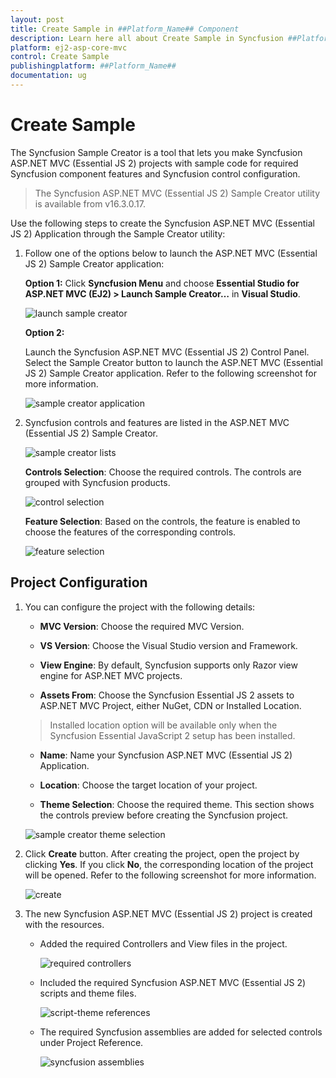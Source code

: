 ```yaml
---
layout: post
title: Create Sample in ##Platform_Name## Component
description: Learn here all about Create Sample in Syncfusion ##Platform_Name## component and more.
platform: ej2-asp-core-mvc
control: Create Sample
publishingplatform: ##Platform_Name##
documentation: ug
---
```


# Create Sample

The Syncfusion Sample Creator is a tool that lets you make Syncfusion ASP.NET MVC (Essential JS 2) projects with sample code for required Syncfusion component features and Syncfusion control configuration.

> The Syncfusion ASP.NET MVC (Essential JS 2) Sample Creator utility is available from v16.3.0.17.

Use the following steps to create the Syncfusion ASP.NET MVC (Essential JS 2) Application through the Sample Creator utility:

1. Follow one of the options below to launch the ASP.NET MVC (Essential JS 2) Sample Creator application:

    **Option 1:** Click **Syncfusion Menu** and choose **Essential Studio for ASP.NET MVC (EJ2) > Launch Sample Creator…** in **Visual Studio**.

    ![launch sample creator](../images/launch-sample-creator.png)

    **Option 2:**

    Launch the Syncfusion ASP.NET MVC (Essential JS 2) Control Panel. Select the Sample Creator button to launch the ASP.NET MVC (Essential JS 2) Sample Creator application. Refer to the following screenshot for more information.

    ![sample creator application](../images/sample-creator-application.png)

2. Syncfusion controls and features are listed in the ASP.NET MVC (Essential JS 2) Sample Creator.

    ![sample creator lists](../images/sample-creator-list.png)

    **Controls Selection**: Choose the required controls. The controls are grouped with Syncfusion products.

    ![control selection](../images/control-selection.png)

    **Feature Selection**: Based on the controls, the feature is enabled to choose the features of the corresponding controls.

    ![feature selection](../images/feature-list.png)

## Project Configuration

1. You can configure the project with the following details:

    * **MVC Version**: Choose the required MVC Version.

    * **VS Version**: Choose the Visual Studio version and Framework.

    * **View Engine**: By default, Syncfusion supports only Razor view engine for ASP.NET MVC projects.

    * **Assets From**: Choose the Syncfusion Essential JS 2 assets to ASP.NET MVC Project, either NuGet, CDN or Installed Location.

    > Installed location option will be available only when the Syncfusion Essential JavaScript 2 setup has been installed.

    * **Name**: Name your Syncfusion ASP.NET MVC (Essential JS 2) Application.

    * **Location**: Choose the target location of your project.

    * **Theme Selection**: Choose the required theme. This section shows the controls preview before creating the Syncfusion project.

    ![sample creator theme selection](../images/aspnet-mvc-samplecreator.png)

2. Click **Create** button. After creating the project, open the project by clicking **Yes**. If you click **No**, the corresponding location of the project will be opened. Refer to the following screenshot for more information.

    ![create](../images/sample-creator-create.png)

3. The new Syncfusion ASP.NET MVC (Essential JS 2) project is created with the resources.

    * Added the required Controllers and View files in the project.

        ![required controllers](../images/required-controllers.png)

    * Included the required Syncfusion ASP.NET MVC (Essential JS 2) scripts and theme files.

        ![script-theme references](../images/scripts-theme.png)

    * The required Syncfusion assemblies are added for selected controls under Project Reference.

        ![syncfusion assemblies](../images/syncfusion-assemblies.png)
